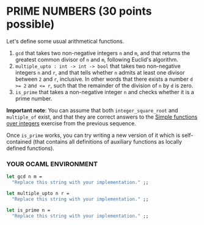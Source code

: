 # PRIME NUMBERS  (30 points possible)
Let's define some usual arithmetical functions.

1. `gcd` that takes two non-negative integers `n` and `m`, and that returns the greatest common divisor of `n` and `m`, following Euclid's algorithm.
2. `multiple_upto : int -> int -> bool` that takes two non-negative integers `n` and `r`, and that tells whether `n` admits at least one divisor between `2` and `r`, inclusive. In other words that there exists a number `d >= 2` an`d <= r`, such that the remainder of the division of `n` by `d` is zero.
3. `is_prime` that takes a non-negative integer `n` and checks whether it is a prime number.

**Important note**: You can assume that both `integer_square_root` and `multiple_of` exist, and that they are correct answers to the [Simple functions over integers](w1_5.1_simple_functions_over_integers.md) exercise from the previous sequence.

Once `is_prime` works, you can try writing a new version of it which is self-contained (that contains all definitions of auxiliary functions as locally defined functions).

### YOUR OCAML ENVIRONMENT
```ocaml
let gcd n m =
  "Replace this string with your implementation." ;;

let multiple_upto n r =
  "Replace this string with your implementation." ;;

let is_prime n =
  "Replace this string with your implementation." ;;
```

